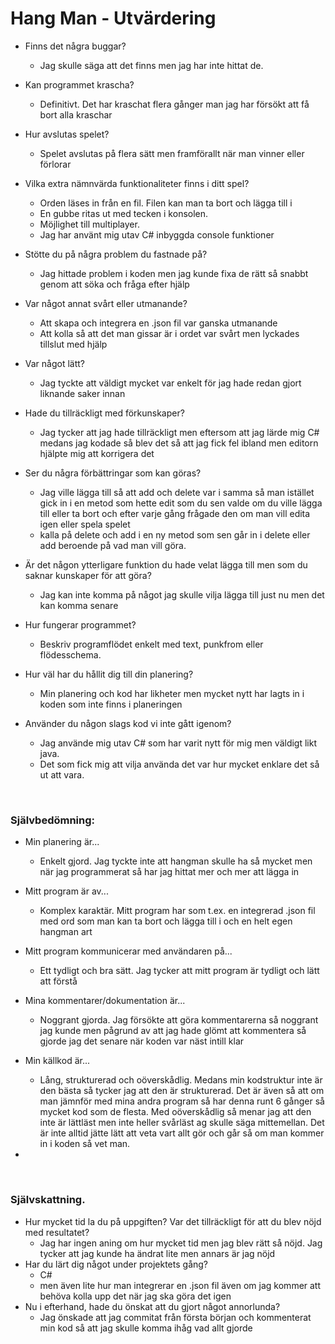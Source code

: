 ﻿# Hang Man - Utvärdering

* Finns det några buggar? 
  * Jag skulle säga att det finns men jag har inte hittat de.
* Kan programmet krascha?
  * Definitivt. Det har kraschat flera gånger man jag har försökt att få bort alla kraschar
* Hur avslutas spelet?
   * Spelet avslutas på flera sätt men framförallt när man vinner eller förlorar
   
* Vilka extra nämnvärda funktionaliteter finns i ditt spel? 
  * Orden läses in från en fil. Filen kan man ta bort och lägga till i
  * En gubbe ritas ut med tecken i konsolen.
  * Möjlighet till multiplayer.
  * Jag har använt mig utav C# inbyggda console funktioner

* Stötte du på några problem du fastnade på? 
  * Jag hittade problem i koden men jag kunde fixa de rätt så snabbt genom att söka och fråga efter hjälp
* Var något annat svårt eller utmanande? 
    * Att skapa och integrera en .json fil var ganska utmanande 
    * Att kolla så att det man gissar är i ordet var svårt men lyckades tillslut med hjälp
* Var något lätt?
    * Jag tyckte att väldigt mycket var enkelt för jag hade redan gjort liknande saker innan
* Hade du tillräckligt med förkunskaper? 
  * Jag tycker att jag hade tillräckligt men eftersom att jag lärde mig C# medans jag kodade så blev det så att jag fick fel ibland men editorn hjälpte mig att korrigera det
* Ser du några förbättringar som kan göras? 
  * Jag ville lägga till så att add och delete var i samma så man istället gick in i en metod som hette edit som du sen valde om du ville lägga till eller ta bort och efter varje gång frågade den om man vill edita igen eller spela spelet
  * kalla på delete och add i en ny metod som sen går in i delete eller add beroende på vad man vill göra.
* Är det någon ytterligare funktion du hade velat lägga till men som du saknar kunskaper för att göra?
    * Jag kan inte komma på något jag skulle vilja lägga till just nu men det kan komma senare
* Hur fungerar programmet? 
  * Beskriv programflödet enkelt med text, punkfrom eller flödesschema.
* Hur väl har du hållit dig till din planering?
  * Min planering och kod har likheter men mycket nytt har lagts in i koden som inte finns i planeringen
* Använder du någon slags kod vi inte gått igenom? 
    * Jag använde mig utav C# som har varit nytt för mig men väldigt likt java. 
    * Det som fick mig att vilja använda det var hur mycket enklare det så ut att vara.
   
<br>

### Självbedömning:
  * Min planering är...  
      * Enkelt gjord. Jag tyckte inte att hangman skulle ha så mycket men när jag programmerat så har jag hittat mer och mer att lägga in

  * Mitt program är av...  
      * Komplex karaktär. Mitt program har som t.ex. en integrerad .json fil med ord som man kan ta bort och lägga till i och en helt egen hangman art
   * Mitt program kommunicerar med användaren på...  
      * Ett tydligt och bra sätt. Jag tycker att mitt program är tydligt och lätt att förstå
     
   * Mina kommentarer/dokumentation är...  
      * Noggrant gjorda. Jag försökte att göra kommentarerna så noggrant jag kunde men pågrund av att jag hade glömt att kommentera så gjorde jag det senare när koden var näst intill klar
   * Min källkod är...  
      
      * Lång, strukturerad och oöverskådlig. Medans min kodstruktur inte är den bästa så tycker jag att den är strukturerad. Det är även så att om man jämnför med mina andra program så har denna runt 6 gånger så mycket kod som de flesta. Med oöverskådlig så menar jag att den inte är lättläst men inte heller svårläst ag skulle säga mittemellan. Det är inte alltid jätte lätt att veta vart allt gör och går så om man kommer in i koden så vet man.
   * 
<br>

### Självskattning.
  * Hur mycket tid la du på uppgiften? Var det tillräckligt för att du blev nöjd med resultatet?
    * Jag har ingen aning om hur mycket tid men jag blev rätt så nöjd. Jag tycker att jag kunde ha ändrat lite men annars är jag nöjd
  * Har du lärt dig något under projektets gång?
    * C#
    * men även lite hur man integrerar en .json fil även om jag kommer att behöva kolla upp det när jag ska göra det igen
  * Nu i efterhand, hade du önskat att du gjort något annorlunda?
    * Jag önskade att jag commitat från första början och kommenterat min kod så att jag skulle komma ihåg vad allt gjorde
  